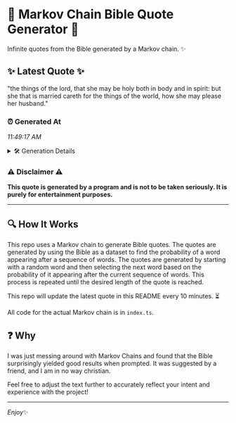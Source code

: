 # 📖 Markov Chain Bible Quote Generator 📖

Infinite quotes from the Bible generated by a Markov chain. ✨

## ✨ Latest Quote ✨
"the things of the lord, that she may be holy both in body and in spirit: but she that is married careth for the things of the world, how she may please her husband."

### ⏰ Generated At
*11:49:17 AM*

<details>
    <summary>🛠️ Generation Details</summary>
    <p>
        <strong>🌱 Seed:</strong> the<br>
        <strong>🔄 Iterations:</strong> 33<br>
        <strong>📜 Context History:</strong><br>[ the ]: things<br>[ the, things ]: of<br>[ the, things, of ]: the<br>[ the, things, of, the ]: lord,<br>[ the, things, of, the, lord, ]: that<br>[ the, things, of, the, lord,, that ]: she<br>[ things, of, the, lord,, that, she ]: may<br>[ of, the, lord,, that, she, may ]: be<br>[ the, lord,, that, she, may, be ]: holy<br>[ lord,, that, she, may, be, holy ]: both<br>[ that, she, may, be, holy, both ]: in<br>[ she, may, be, holy, both, in ]: body<br>[ may, be, holy, both, in, body ]: and<br>[ be, holy, both, in, body, and ]: in<br>[ holy, both, in, body, and, in ]: spirit:<br>[ both, in, body, and, in, spirit: ]: but<br>[ in, body, and, in, spirit:, but ]: she<br>[ body, and, in, spirit:, but, she ]: that<br>[ and, in, spirit:, but, she, that ]: is<br>[ in, spirit:, but, she, that, is ]: married<br>[ spirit:, but, she, that, is, married ]: careth<br>[ but, she, that, is, married, careth ]: for<br>[ she, that, is, married, careth, for ]: the<br>[ that, is, married, careth, for, the ]: things<br>[ is, married, careth, for, the, things ]: of<br>[ married, careth, for, the, things, of ]: the<br>[ careth, for, the, things, of, the ]: world,<br>[ for, the, things, of, the, world, ]: how<br>[ the, things, of, the, world,, how ]: she<br>[ things, of, the, world,, how, she ]: may<br>[ of, the, world,, how, she, may ]: please<br>[ the, world,, how, she, may, please ]: her<br>[ world,, how, she, may, please, her ]: husband.<br>
    </p>
</details>

### ⚠️ Disclaimer ⚠️
**This quote is generated by a program and is not to be taken seriously. It is purely for entertainment purposes.**

---

## 🔍 How It Works

This repo uses a Markov chain to generate Bible quotes. The quotes are generated by using the Bible as a dataset to find the probability of a word appearing after a sequence of words. The quotes are generated by starting with a random word and then selecting the next word based on the probability of it appearing after the current sequence of words. This process is repeated until the desired length of the quote is reached.

This repo will update the latest quote in this README every 10 minutes. ⏳

All code for the actual Markov chain is in `index.ts`.

## ❓ Why

I was just messing around with Markov Chains and found that the Bible surprisingly yielded good results when prompted. 
It was suggested by a friend, and I am in no way christian.

Feel free to adjust the text further to accurately reflect your intent and experience with the project!

---

*Enjoy*✨

